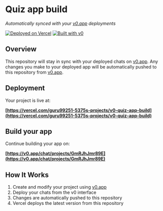 # Quiz app build

*Automatically synced with your [v0.app](https://v0.app) deployments*

[![Deployed on Vercel](https://img.shields.io/badge/Deployed%20on-Vercel-black?style=for-the-badge&logo=vercel)](https://vercel.com/guru99251-5375s-projects/v0-quiz-app-build)
[![Built with v0](https://img.shields.io/badge/Built%20with-v0.app-black?style=for-the-badge)](https://v0.app/chat/projects/GmRJhJmr89E)

## Overview

This repository will stay in sync with your deployed chats on [v0.app](https://v0.app).
Any changes you make to your deployed app will be automatically pushed to this repository from [v0.app](https://v0.app).

## Deployment

Your project is live at:

**[https://vercel.com/guru99251-5375s-projects/v0-quiz-app-build](https://vercel.com/guru99251-5375s-projects/v0-quiz-app-build)**

## Build your app

Continue building your app on:

**[https://v0.app/chat/projects/GmRJhJmr89E](https://v0.app/chat/projects/GmRJhJmr89E)**

## How It Works

1. Create and modify your project using [v0.app](https://v0.app)
2. Deploy your chats from the v0 interface
3. Changes are automatically pushed to this repository
4. Vercel deploys the latest version from this repository
